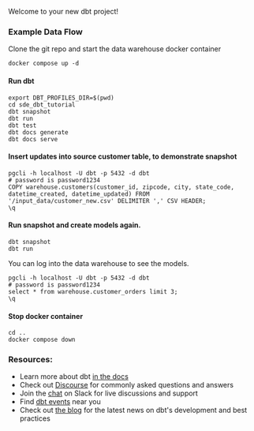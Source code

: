 Welcome to your new dbt project!

### Example Data Flow

Clone the git repo and start the data warehouse docker container

``` shell
docker compose up -d
```

#### Run dbt

``` shell
export DBT_PROFILES_DIR=$(pwd)
cd sde_dbt_tutorial
dbt snapshot
dbt run
dbt test
dbt docs generate
dbt docs serve
```

#### Insert updates into source customer table, to demonstrate snapshot

``` shell
pgcli -h localhost -U dbt -p 5432 -d dbt
# password is password1234
COPY warehouse.customers(customer_id, zipcode, city, state_code, datetime_created, datetime_updated) FROM '/input_data/customer_new.csv' DELIMITER ',' CSV HEADER;
\q
```

#### Run snapshot and create models again.

``` shell
dbt snapshot
dbt run
```

You can log into the data warehouse to see the models.

``` shell
pgcli -h localhost -U dbt -p 5432 -d dbt
# password is password1234
select * from warehouse.customer_orders limit 3;
\q
```

#### Stop docker container

``` shell
cd ..
docker compose down
````


### Resources:
- Learn more about dbt [in the docs](https://docs.getdbt.com/docs/introduction)
- Check out [Discourse](https://discourse.getdbt.com/) for commonly asked questions and answers
- Join the [chat](http://slack.getdbt.com/) on Slack for live discussions and support
- Find [dbt events](https://events.getdbt.com) near you
- Check out [the blog](https://blog.getdbt.com/) for the latest news on dbt's development and best practices